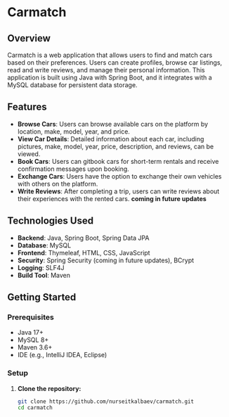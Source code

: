 # Carmatch

## Overview

Carmatch is a web application that allows users to find and match cars based on their preferences. Users can create profiles, browse car listings, read and write reviews, and manage their personal information. This application is built using Java with Spring Boot, and it integrates with a MySQL database for persistent data storage.

## Features

- **Browse Cars**: Users can browse available cars on the platform by location, make, model, year, and price.
- **View Car Details**: Detailed information about each car, including pictures, make, model, year, price, description, and reviews, can be viewed.
- **Book Cars**: Users can gitbook cars for short-term rentals and receive confirmation messages upon booking.
- **Exchange Cars**: Users have the option to exchange their own vehicles with others on the platform.
- **Write Reviews**: After completing a trip, users can write reviews about their experiences with the rented cars. **coming in future updates**

## Technologies Used

- **Backend**: Java, Spring Boot, Spring Data JPA
- **Database**: MySQL
- **Frontend**: Thymeleaf, HTML, CSS, JavaScript
- **Security**: Spring Security (coming in future updates), BCrypt
- **Logging**: SLF4J
- **Build Tool**: Maven

## Getting Started

### Prerequisites

- Java 17+
- MySQL 8+
- Maven 3.6+
- IDE (e.g., IntelliJ IDEA, Eclipse)

### Setup

1. **Clone the repository:**

   ```bash
   git clone https://github.com/nurseitkalbaev/carmatch.git
   cd carmatch
